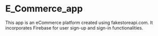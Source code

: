# E_Commerce_app
This app is an eCommerce platform created using fakestoreapi.com. It incorporates Firebase for user sign-up and sign-in functionalities.


